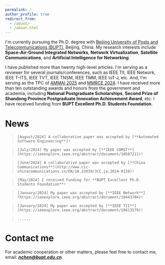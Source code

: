 ```yaml
---
permalink: /
author_profile: true
redirect_from: 
  - /about/
  - /about.html
---
```


I'm currently pursuing the Ph.D. degree with [Beijing University of Posts and Telecommunications (BUPT)](https://sice.bupt.edu.cn/), Beijing, China. My research interests include **Space-Air-Ground Integrated Networks**, **Network Virtualization**, **Satellite Communications**, and **Artificial Intelligence for Networking**.

I have published more than twenty high-level articles. I'm serving as a reviewer for several journals/conferences, such as IEEE TII, IEEE Network, IEEE T-ITS, IEEE TVT, IEEE TNSM, IEEE TMM, IEEE IoT-J, etc. And, I'm serving as the TPC of [AMMAI 2025](https://ammai.easyaca.com.cn/) and [MMRCE 2024](https://mmrce.easyaca.com.cn//). I have received more than ten outstanding awards and honors from the government and academia, including **National Postgraduate Scholarships**, **Second Prize of Shandong Province Postgraduate Innovation Achievement Award**, etc. I have received funding from **BUPT Excellent Ph.D. Students Foundation**.

News
======
> `[August/2024] A collaborative paper was accepted by [**Automated Software Engineering**]!`

> `[July/2024] My paper was accepted by [**IEEE COMST**](https://ieeexplore.ieee.org/abstract/document/10587211)!`

> `[June/2024] A collaborative paper was accepted by [**China Communications**](http://www.cic-chinacommunications.cn/EN/10.23919/JCC.ja.2024-0128)!`

> `[May/2024] I received funding for **BUPT Excellent Ph.D. Students Foundation**!`

> `[January/2024] My paper was accepted by [**IEEE Network**](https://ieeexplore.ieee.org/abstract/document/10443704)!`

> `[January/2024] My paper was accepted by [**IEEE TII**](https://ieeexplore.ieee.org/abstract/document/10413579)!`

> `......` 


Contact me
======
For academic cooperation or other matters, please feel free to contact me, email: _**<font color=red>nchen@bupt.edu.cn</font>**_.
